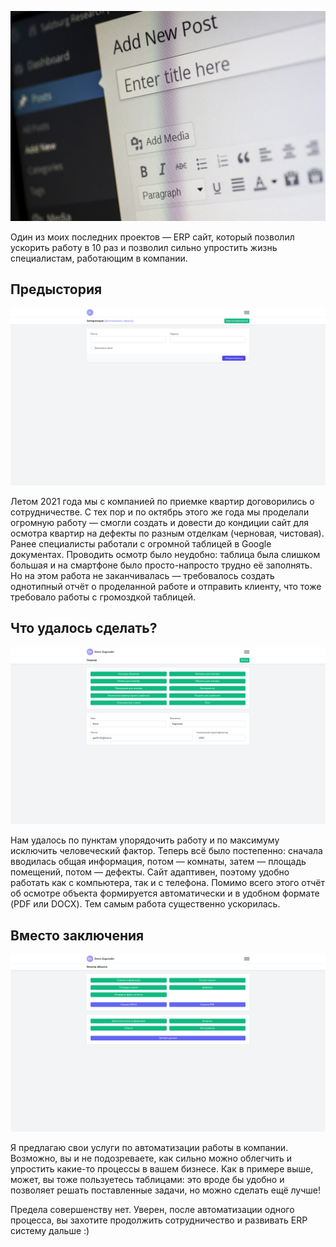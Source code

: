 ![preview.jpg](00_L6SugScE5QZdCAV0gD53nebvRI4cC8V5hkg3Vevs.jpg)

Один из моих последних проектов — ERP сайт, который позволил ускорить работу в 10 раз и позволил сильно упростить жизнь специалистам, работающим в компании.

## Предыстория

![image-1.png](QjUVk2vWWio8CvlO81FltZ3yo6Q35PcOnGqv2UVM.png)

Летом 2021 года мы с компанией по приемке квартир договорились о сотрудничестве. С тех пор и по октябрь этого же года мы проделали огромную работу — смогли создать и довести до кондиции сайт для осмотра квартир на дефекты по разным отделкам (черновая, чистовая). Ранее специалисты работали с огромной таблицей в Google документах. Проводить осмотр было неудобно: таблица была слишком большая и на смартфоне было просто-напросто трудно её заполнять. Но на этом работа не заканчивалась — требовалось создать однотипный отчёт о проделанной работе и отправить клиенту, что тоже требовало работы с громоздкой таблицей.

## Что удалось сделать?

![image-2.png](10l61i4PiREYCESlkGmzRMBybFPP4SZ7CEZjFTnW.png)

Нам удалось по пунктам упорядочить работу и по максимуму исключить человеческий фактор. Теперь всё было постепенно: сначала вводилась общая информация, потом — комнаты, затем — площадь помещений, потом — дефекты. Сайт адаптивен, поэтому удобно работать как с компьютера, так и с телефона. Помимо всего этого отчёт об осмотре объекта формируется автоматически и в удобном формате (PDF или DOCX). Тем самым работа существенно ускорилась.

## Вместо заключения

![image-3.png](w4F91s2kyWYrngaPjBaeK8hjWDjwnYvHGCM2cXZK.png)

Я предлагаю свои услуги по автоматизации работы в компании. Возможно, вы и не подозреваете, как сильно можно облегчить и упростить какие-то процессы в вашем бизнесе. Как в примере выше, может, вы тоже пользуетесь таблицами: это вроде бы удобно и позволяет решать поставленные задачи, но можно сделать ещё лучше!

Предела совершенству нет. Уверен, после автоматизации одного процесса, вы захотите продолжить сотрудничество и развивать ERP систему дальше :)
